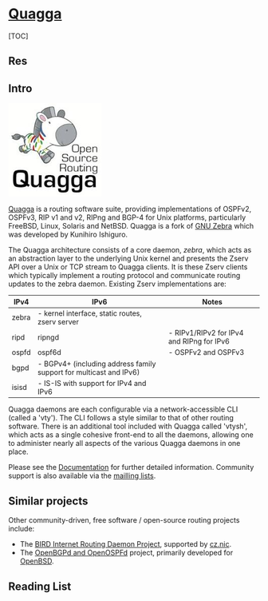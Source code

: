 # [Quagga](https://www.nongnu.org/quagga/)

[TOC]



## Res


## Intro
![Image result for quagga linux](../../../../../../../../../Assets/Pics/344B6A05-C121-44A2-8273-CE33F86B2A70.jpeg)

[Quagga](http://www.quagga.net/) is a routing software suite, providing implementations of OSPFv2, OSPFv3, RIP v1 and v2, RIPng and BGP-4 for Unix platforms, particularly FreeBSD, Linux, Solaris and NetBSD. Quagga is a fork of [GNU Zebra](http://www.zebra.org/) which was developed by Kunihiro Ishiguro. 

The Quagga architecture consists of a core daemon, *zebra*, which acts as an abstraction layer to the underlying Unix kernel and presents the Zserv API over a Unix or TCP stream to Quagga clients. It is these Zserv clients which typically implement a routing protocol and communicate routing updates to the zebra daemon. Existing Zserv implementations are: 

| IPv4  | IPv6                                                         | Notes                                     |
| ----- | ------------------------------------------------------------ | ----------------------------------------- |
| zebra | - kernel interface, static routes, zserv server              |                                           |
| ripd  | ripngd                                                       | - RIPv1/RIPv2 for IPv4 and RIPng for IPv6 |
| ospfd | ospf6d                                                       | - OSPFv2 and OSPFv3                       |
| bgpd  | - BGPv4+ (including address family support for multicast and IPv6) |                                           |
| isisd | - IS-IS with support for IPv4 and IPv6                       |                                           |

Quagga daemons are each configurable via a network-accessible CLI (called a 'vty'). The CLI follows a style similar to that of other routing software. There is an additional tool included with Quagga called 'vtysh', which acts as a single cohesive front-end to all the daemons, allowing one to administer nearly all aspects of the various Quagga daemons in one place.

Please see the [Documentation](https://www.nongnu.org/quagga/docs.html) for further detailed information. Community support is also available via the [mailling lists](https://www.nongnu.org/quagga/lists.html).



## Similar projects
Other community-driven, free software / open-source routing projects include:
- The [BIRD Internet Routing Daemon Project](http://bird.network.cz/), supported by [cz.nic](https://www.nic.cz/).
- The [OpenBGPd and OpenOSPFd](http://www.openbgpd.org/) project, primarily developed for [OpenBSD](https://www.openbsd.org/).



## Reading List
[想玩路由器吗？使用 Quagga 将你的 CentOS 变成 OSPF 路由器]: https://linux.cn/article-4232-2.html

[Dynamic Linux Routing with Quagga]: https://www.linux.com/topic/networking/dynamic-linux-routing-quagga/

